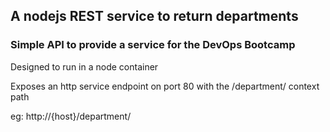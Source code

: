 ## A nodejs REST service to return departments
### Simple API to provide a service for the DevOps Bootcamp

Designed to run in a node container

Exposes an http service endpoint on port 80 with the /department/ context path

eg: 
 http://{host}/department/
